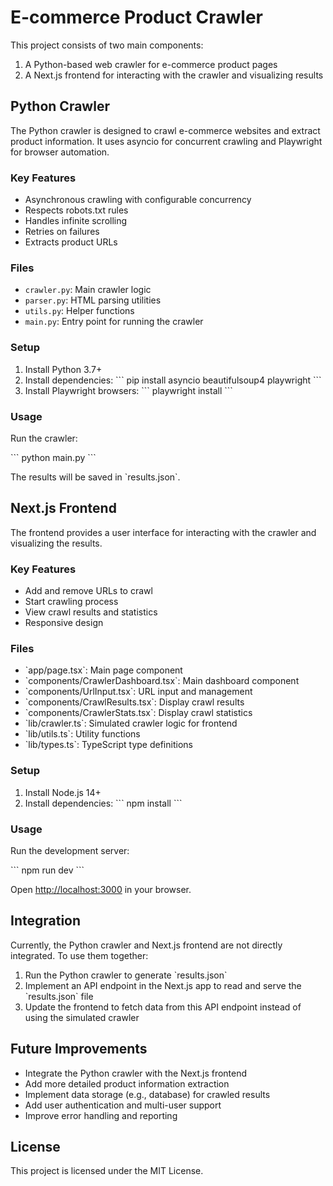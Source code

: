 # E-commerce Product Crawler

This project consists of two main components:
1. A Python-based web crawler for e-commerce product pages
2. A Next.js frontend for interacting with the crawler and visualizing results

## Python Crawler

The Python crawler is designed to crawl e-commerce websites and extract product information. It uses asyncio for concurrent crawling and Playwright for browser automation.

### Key Features

- Asynchronous crawling with configurable concurrency
- Respects robots.txt rules
- Handles infinite scrolling
- Retries on failures
- Extracts product URLs

### Files

- `crawler.py`: Main crawler logic
- `parser.py`: HTML parsing utilities
- `utils.py`: Helper functions
- `main.py`: Entry point for running the crawler

### Setup

1. Install Python 3.7+
2. Install dependencies:
   \`\`\`
   pip install asyncio beautifulsoup4 playwright
   \`\`\`
3. Install Playwright browsers:
   \`\`\`
   playwright install
   \`\`\`

### Usage

Run the crawler:

\`\`\`
python main.py
\`\`\`

The results will be saved in \`results.json\`.

## Next.js Frontend

The frontend provides a user interface for interacting with the crawler and visualizing the results.

### Key Features

- Add and remove URLs to crawl
- Start crawling process
- View crawl results and statistics
- Responsive design

### Files

- \`app/page.tsx\`: Main page component
- \`components/CrawlerDashboard.tsx\`: Main dashboard component
- \`components/UrlInput.tsx\`: URL input and management
- \`components/CrawlResults.tsx\`: Display crawl results
- \`components/CrawlerStats.tsx\`: Display crawl statistics
- \`lib/crawler.ts\`: Simulated crawler logic for frontend
- \`lib/utils.ts\`: Utility functions
- \`lib/types.ts\`: TypeScript type definitions

### Setup

1. Install Node.js 14+
2. Install dependencies:
   \`\`\`
   npm install
   \`\`\`

### Usage

Run the development server:

\`\`\`
npm run dev
\`\`\`

Open [http://localhost:3000](http://localhost:3000) in your browser.

## Integration

Currently, the Python crawler and Next.js frontend are not directly integrated. To use them together:

1. Run the Python crawler to generate \`results.json\`
2. Implement an API endpoint in the Next.js app to read and serve the \`results.json\` file
3. Update the frontend to fetch data from this API endpoint instead of using the simulated crawler

## Future Improvements

- Integrate the Python crawler with the Next.js frontend
- Add more detailed product information extraction
- Implement data storage (e.g., database) for crawled results
- Add user authentication and multi-user support
- Improve error handling and reporting

## License

This project is licensed under the MIT License.
